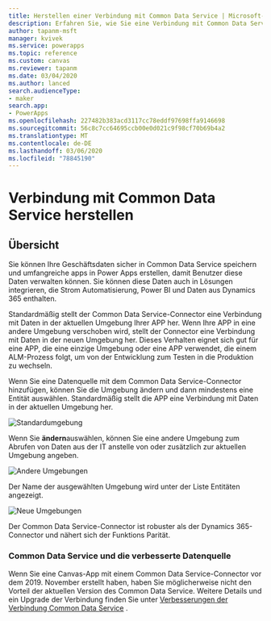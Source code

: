 ```yaml
---
title: Herstellen einer Verbindung mit Common Data Service | Microsoft-Dokumentation
description: Erfahren Sie, wie Sie eine Verbindung mit Common Data Service herstellen und zum Entwickeln von apps in powerapps verwenden.
author: tapanm-msft
manager: kvivek
ms.service: powerapps
ms.topic: reference
ms.custom: canvas
ms.reviewer: tapanm
ms.date: 03/04/2020
ms.author: lanced
search.audienceType:
- maker
search.app:
- PowerApps
ms.openlocfilehash: 227482b383acd3117cc78eddf97698ffa9146698
ms.sourcegitcommit: 56c8c7cc64695ccb00e0d021c9f98cf70b69b4a2
ms.translationtype: MT
ms.contentlocale: de-DE
ms.lasthandoff: 03/06/2020
ms.locfileid: "78845190"
---
```

# <a name="connect-to-common-data-service"></a>Verbindung mit Common Data Service herstellen

## <a name="overview"></a>Übersicht

Sie können Ihre Geschäftsdaten sicher in Common Data Service speichern und umfangreiche apps in Power Apps erstellen, damit Benutzer diese Daten verwalten können. Sie können diese Daten auch in Lösungen integrieren, die Strom Automatisierung, Power BI und Daten aus Dynamics 365 enthalten.

Standardmäßig stellt der Common Data Service-Connector eine Verbindung mit Daten in der aktuellen Umgebung Ihrer APP her. Wenn Ihre APP in eine andere Umgebung verschoben wird, stellt der Connector eine Verbindung mit Daten in der neuen Umgebung her. Dieses Verhalten eignet sich gut für eine APP, die eine einzige Umgebung oder eine APP verwendet, die einem ALM-Prozess folgt, um von der Entwicklung zum Testen in die Produktion zu wechseln.

Wenn Sie eine Datenquelle mit dem Common Data Service-Connector hinzufügen, können Sie die Umgebung ändern und dann mindestens eine Entität auswählen. Standardmäßig stellt die APP eine Verbindung mit Daten in der aktuellen Umgebung her.

![Standardumgebung](media/connection-common-data-service/common-data-service-connection-change-environment.png)

Wenn Sie **ändern**auswählen, können Sie eine andere Umgebung zum Abrufen von Daten aus der IT anstelle von oder zusätzlich zur aktuellen Umgebung angeben.

![Andere Umgebungen](media/connection-common-data-service/common-data-service-connection-select-environment.png)

Der Name der ausgewählten Umgebung wird unter der Liste Entitäten angezeigt.

![Neue Umgebungen](media/connection-common-data-service/common-data-service-connection-after-change-environment.png)

Der Common Data Service-Connector ist robuster als der Dynamics 365-Connector und nähert sich der Funktions Parität.

### <a name="common-data-service-and-the-improved-data-source-experience"></a>Common Data Service und die verbesserte Datenquelle

Wenn Sie eine Canvas-App mit einem Common Data Service-Connector vor dem 2019. November erstellt haben, haben Sie möglicherweise nicht den Vorteil der aktuellen Version des Common Data Service. Weitere Details und ein Upgrade der Verbindung finden Sie unter [Verbesserungen der Verbindung Common Data Service](../use-native-cds-connector.md) .